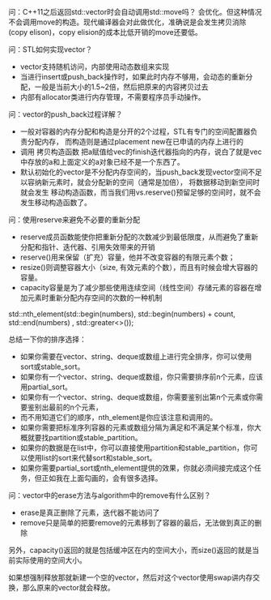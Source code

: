 问：C++11之后返回std::vector时会自动调用std::move吗？
会优化。但这种情况不会调用move的构造。现代编译器会对此做优化，准确说是会发生拷贝消除(copy elison)，copy elision的成本比低开销的move还要低。

问：STL如何实现vector？
- vector支持随机访问，内部使用动态数组来实现
- 当进行insert或push_back操作时，如果此时内存不够用，会动态的重新分配，一般是当前大小的1.5~2倍，然后把原来的内容拷贝过去
- 内部有allocator类进行内存管理，不需要程序员手动操作。

问：vector的push_back过程详解？
- 一般对容器的内存分配和构造是分开的2个过程，STL有专门的空间配置器负责分配内存，
  而构造则是通过placement new在已申请的内存上进行的
- 调用 拷贝构造函数 把a赋值给vec的finish迭代器指向的内存，说白了就是vec中存放的a和上面定义的a对象已经不是一个东西了。
- 默认初始化的vector是不分配内存空间的，当push_back发现vector空间不足以容纳新元素时，就会分配新的空间（通常是加倍），
  将数据移动到新空间时就会发生 移动构造函数，而当我们用vs.reserve()预留足够的空间时，就不会发生移动构造函数了。

问：使用reserve来避免不必要的重新分配
- reserve成员函数能使你把重新分配的次数减少到最低限度，从而避免了重新分配和指针、迭代器、引用失效带来的开销
- reserve()用来保留（扩充）容量，他并不改变容器的有限元素个数；
- resize()则调整容器大小（size, 有效元素的个数），而且有时候会增大容器的容量。
- capacity容量是为了减少那些使用连续空间（线性空间）存储元素的容器在增加元素时重新分配内存空间的次数的一种机制

std::nth_element(std::begin(numbers), std::begin(numbers) + count, std::end(numbers) , std::greater<>());

总结一下你的排序选择：
- 如果你需要在vector、string、deque或数组上进行完全排序，你可以使用sort或stable_sort。
- 如果你有一个vector、string、deque或数组，你只需要排序前n个元素，应该用partial_sort。
- 如果你有一个vector、string、deque或数组，你需要鉴别出第n个元素或你需要鉴别出最前的n个元素，
- 而不用知道它们的顺序，nth_element是你应该注意和调用的。
- 如果你需要把标准序列容器的元素或数组分隔为满足和不满足某个标准，你大概就要找partition或stable_partition。
- 如果你的数据是在list中，你可以直接使用partition和stable_partition，你可以使用list的sort来代替sort和stable_sort。
- 如果你需要partial_sort或nth_element提供的效果，你就必须间接完成这个任务，但正如我在上面勾画的，会有很多选择。

问：vector中的erase方法与algorithm中的remove有什么区别？
- erase是真正删除了元素，迭代器不能访问了
- remove只是简单的把要remove的元素移到了容器的最后，无法做到真正的删除

另外，capacity()返回的就是包括缓冲区在内的空间大小，而size()返回的就是当前实际使用的空间大小。

如果想强制释放那就新建一个空的vector，然后对这个vector使用swap讲内存交换，那么原来的vector就会释放。